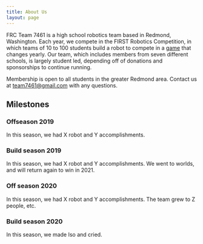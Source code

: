 ```yaml
---
title: About Us
layout: page
---
```


FRC Team 7461 is a high school robotics team based in Redmond, Washington. Each year, we compete in the FIRST Robotics Competition, in which teams of 10 to 100 students build a robot to compete in a [game](https://www.youtube.com/watch?v=gmiYWTmFRVE)
that changes yearly. Our team, which includes members from seven different schools, is largely student led, depending off of donations and sponsorships to continue running.

Membership is open to all students in the greater Redmond area. Contact us at [team7461@gmail.com](mailto:team7461@gmail.com) with any questions.

## Milestones

### Offseason 2019

In this season, we had X robot and Y accomplishments.

### Build season 2019

In this season, we had X robot and Y accomplishments. We went to worlds, and will return again to win in 2021.

### Off season 2020

In this season, we had X robot and Y accomplishments. The team grew to Z people, etc.

### Build season 2020

In this season, we made Iso and cried.
